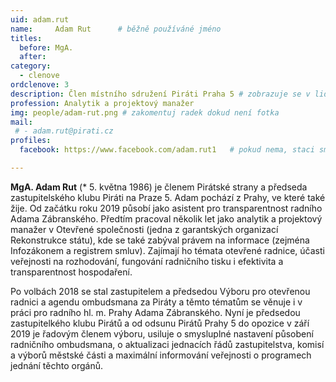 ```yaml
---
uid: adam.rut
name:     Adam Rut  	# běžně používáné jméno
titles:
  before: MgA. 
  after:
category:
  - clenove
ordclenove: 3
description: Člen místního sdružení Piráti Praha 5 # zobrazuje se v lide
profession: Analytik a projektový manažer
img: people/adam-rut.png # zakomentuj radek dokud není fotka
mail:
 # - adam.rut@pirati.cz
profiles:
  facebook: https://www.facebook.com/adam.rut1   # pokud nema, staci smazat tuto radku

---
```


**MgA. Adam Rut** (* 5. května 1986) je členem Pirátské strany a předseda zastupitelského klubu Piráti na Praze 5. Adam pochází z Prahy, ve které také žije. Od začátku roku 2019 působí jako asistent pro transparentnost radního Adama Zábranského. Předtím pracoval několik let jako analytik a projektový manažer v Otevřené společnosti (jedna z garantských organizací Rekonstrukce státu), kde se také zabýval právem na informace (zejména Infozákonem a registrem smluv). Zajímají ho témata otevřené radnice, účasti veřejnosti na rozhodování, fungování radničního tisku i efektivita a transparentnost hospodaření.

Po volbách 2018 se stal zastupitelem a předsedou Výboru pro otevřenou radnici a agendu ombudsmana za Piráty a těmto tématům se věnuje i v práci pro radního hl. m. Prahy Adama Zábranského. Nyní je předsedou zastupitelkého klubu Pirátů a od odsunu Pirátů Prahy 5 do opozice v září 2019 je řadovým členem výboru, usiluje o smysluplné nastavení působení radničního ombudsmana, o aktualizaci jednacích řádů zastupitelstva, komisí a výborů městské části a maximální informování veřejnosti o programech jednání těchto orgánů.
